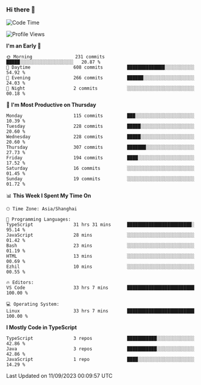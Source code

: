 ### Hi there 👋

<!--
**waynelwz/waynelwz** is a ✨ _special_ ✨ repository because its `README.md` (this file) appears on your GitHub profile.

Here are some ideas to get you started:

- 🔭 I’m currently working on ...
- 🌱 I’m currently learning ...
- 👯 I’m looking to collaborate on ...
- 🤔 I’m looking for help with ...
- 💬 Ask me about ...
- 📫 How to reach me: ...
- 😄 Pronouns: ...
- ⚡ Fun fact: ...
-->

<!--START_SECTION:waka-->
![Code Time](http://img.shields.io/badge/Code%20Time-1%2C893%20hrs%2022%20mins-blue)

![Profile Views](http://img.shields.io/badge/Profile%20Views-0-blue)

**I'm an Early 🐤** 

```text
🌞 Morning                231 commits         █████░░░░░░░░░░░░░░░░░░░░   20.87 % 
🌆 Daytime                608 commits         ██████████████░░░░░░░░░░░   54.92 % 
🌃 Evening                266 commits         ██████░░░░░░░░░░░░░░░░░░░   24.03 % 
🌙 Night                  2 commits           ░░░░░░░░░░░░░░░░░░░░░░░░░   00.18 % 
```
📅 **I'm Most Productive on Thursday** 

```text
Monday                   115 commits         ███░░░░░░░░░░░░░░░░░░░░░░   10.39 % 
Tuesday                  228 commits         █████░░░░░░░░░░░░░░░░░░░░   20.60 % 
Wednesday                228 commits         █████░░░░░░░░░░░░░░░░░░░░   20.60 % 
Thursday                 307 commits         ███████░░░░░░░░░░░░░░░░░░   27.73 % 
Friday                   194 commits         ████░░░░░░░░░░░░░░░░░░░░░   17.52 % 
Saturday                 16 commits          ░░░░░░░░░░░░░░░░░░░░░░░░░   01.45 % 
Sunday                   19 commits          ░░░░░░░░░░░░░░░░░░░░░░░░░   01.72 % 
```


📊 **This Week I Spent My Time On** 

```text
🕑︎ Time Zone: Asia/Shanghai

💬 Programming Languages: 
TypeScript               31 hrs 31 mins      ████████████████████████░   95.14 % 
JavaScript               28 mins             ░░░░░░░░░░░░░░░░░░░░░░░░░   01.42 % 
Bash                     23 mins             ░░░░░░░░░░░░░░░░░░░░░░░░░   01.19 % 
HTML                     13 mins             ░░░░░░░░░░░░░░░░░░░░░░░░░   00.69 % 
Ezhil                    10 mins             ░░░░░░░░░░░░░░░░░░░░░░░░░   00.55 % 

🔥 Editors: 
VS Code                  33 hrs 7 mins       █████████████████████████   100.00 % 

💻 Operating System: 
Linux                    33 hrs 7 mins       █████████████████████████   100.00 % 
```

**I Mostly Code in TypeScript** 

```text
TypeScript               3 repos             ███████████░░░░░░░░░░░░░░   42.86 % 
Java                     3 repos             ███████████░░░░░░░░░░░░░░   42.86 % 
JavaScript               1 repo              ████░░░░░░░░░░░░░░░░░░░░░   14.29 % 
```




 Last Updated on 11/09/2023 00:09:57 UTC
<!--END_SECTION:waka-->
